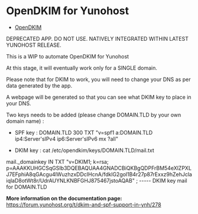 # OpenDKIM for Yunohost 

* [OpenDKIM](http://www.opendkim.org/)


DEPRECATED APP. DO NOT USE.
NATIVELY INTEGRATED WITHIN LATEST YUNOHOST RELEASE.


This is a WIP to automate OpenDKIM for Yunohost

At this stage, it will eventually work only for a SINGLE domain.

Please note that for DKIM to work, you will need to change your DNS as per data generated by the app.

A webpage will be generated so that you can see what DKIM key to place in your DNS.

Two keys needs to be added (please change DOMAIN.TLD by your own domain name) : 
- SPF key : 
DOMAIN.TLD 300 TXT "v=spf1 a:DOMAIN.TLD ip4:Server'sIPv4 ip6:Server'sIPv6 mx ?all"

- DKIM key :
cat /etc/opendkim/keys/DOMAIN.TLD/mail.txt

mail._domainkey IN TXT "v=DKIM1; k=rsa; p=AAAKKUHGCSqGSIb3DQEBAQUAA4GNADCBiQKBgQDPFrBM54eXlZPXLJ7EFphiA8qGAcgu4lWuzhzxDDcIHcnA/fdklG2gol1B4r27p87rExxz9hZehJclaiqlaD8otWt8r/UdrAUYNLKNBFGHJ875467jstoAQAB" ; ----- DKIM key mail for DOMAIN.TLD

**More information on the documentation page:**    
https://forum.yunohost.org/t/dkim-and-spf-support-in-ynh/278
